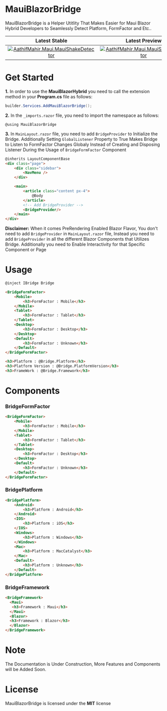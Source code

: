 # MauiBlazorBridge

MauiBlazorBridge is a Helper Utitlity That Makes Easier for Maui Blazor Hybrid Developers to Seamlessly Detect Platform, FormFactor and Etc..

|**Latest Stable** | **Latest Preview**|
|  :---:     |    :---:   |
|[![AathifMahir.Maui.MauiShakeDetector](https://img.shields.io/nuget/v/AathifMahir.MauiBlazor.MauiBlazorBridge)](https://www.nuget.org/packages/AathifMahir.MauiBlazor.MauiBlazorBridge/) | [![AathifMahir.Maui.MauiShakeDetector](https://img.shields.io/nuget/vpre/AathifMahir.MauiBlazor.MauiBlazorBridge)](https://nuget.org/packages/AathifMahir.MauiBlazor.MauiBlazorBridge/absoluteLatest) |

# Get Started

**1.** In order to use the **MauiBlazorHybrid** you need to call the extension method in your **Program.cs** file as follows: 

```csharp
builder.Services.AddMauiBlazorBridge();
```

**2.** In the `_imports.razor` file, you need to import the namespace as follows:

```razor
@using MauiBlazorBridge
```

**3.** In `MainLayout.razor` file, you need to add `BridgeProvider` to Initialize the Bridge. Additionally Setting `GlobalListener` Property to True Makes Bridge to Listen to FormFactor Changes Globaly Instead of Creating and Disposing Listener During the Usage of `BridgeFormFactor` Component

```html
@inherits LayoutComponentBase
<div class="page">
    <div class="sidebar">
        <NavMenu />
    </div>

    <main>
        <article class="content px-4">
            @Body
        </article>
        <!-- Add BridgeProvider -->
        <BridgeProvider/>
    </main>
</div>
```

**Disclaimer:** When it comes PreRendering Enabled Blazor Flavor, You don't need to add `BridgeProvider` in `MainLayout.razor` file, Instead you need to add `BridgeProvider` in all the different Blazor Components that Utilizes Bridge. Additionally you need to Enable Interactivity for that Specific Component or Page

# Usage

```html
@inject IBridge Bridge

<BridgeFormFactor>
    <Mobile>
        <h3>FormFactor : Mobile</h3>
    </Mobile>
    <Tablet>
        <h3>FormFactor : Tablet</h3>
    </Tablet>
    <Desktop>
        <h3>FormFactor : Desktop</h3>
    </Desktop>
    <Default>
        <h3>FormFactor : Unknown</h3>
    </Default>
</BridgeFormFactor>

<h3>Platform : @Bridge.Platform</h3>
<h3>Platform Version : @Bridge.PlatformVersion</h3>
<h3>FrameWork : @Bridge.Framework</h3>
```

# Components

### BridgeFormFactor

```html
<BridgeFormFactor>
    <Mobile>
        <h3>FormFactor : Mobile</h3>
    </Mobile>
    <Tablet>
        <h3>FormFactor : Tablet</h3>
    </Tablet>
    <Desktop>
        <h3>FormFactor : Desktop</h3>
    </Desktop>
    <Default>
        <h3>FormFactor : Unknown</h3>
    </Default>
</BridgeFormFactor>
```

### BridgePlatform

```html
<BridgePlatform>
	<Android>
		<h3>Platform : Android</h3>
	</Android>
	<IOS>
		<h3>Platform : iOS</h3>
	</IOS>
	<Windows>
		<h3>Platform : Windows</h3>
	</Windows>
	<Mac>
		<h3>Platform : MacCatalyst</h3>
	</Mac>
	<Default>
		<h3>Platform : Unknown</h3>
	</Default>
</BridgePlatform>
 ```

 ### BridgeFramework

 ```html
 <BridgeFramework>
   <Maui>
    <h3>Framework : Maui</h3>
   </Maui>
   <Blazor>
   <h3>Framework : Blazor</h3>
   </Blazor>
 </BridgeFramework>
 ```

 # Note

 The Documentation is Under Construction, More Features and Components will be Added Soon.

 # License

 MauiBlazorBridge is licensed under the **MIT** license

